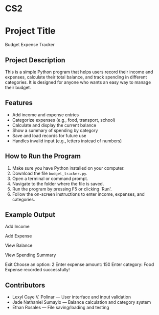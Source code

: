 # CS2
# Project Title
Budget Expense Tracker

## Project Description
This is a simple Python program that helps users record their income and expenses, calculate their total balance, and track spending in different categories. It is designed for anyone who wants an easy way to manage their budget.

## Features
- Add income and expense entries
- Categorize expenses (e.g., food, transport, school)
- Calculate and display the current balance
- Show a summary of spending by category
- Save and load records for future use
- Handles invalid input (e.g., letters instead of numbers)

## How to Run the Program
1. Make sure you have Python installed on your computer.
2. Download the file `budget_tracker.py`.
3. Open a terminal or command prompt.
4. Navigate to the folder where the file is saved.
5. Run the program by pressing F5 or clicking 'Run'.
6. Follow the on-screen instructions to enter income, expenses, and categories.

## Example Output
Add Income

Add Expense

View Balance

View Spending Summary

Exit
Choose an option: 2
Enter expense amount: 150
Enter category: Food
Expense recorded successfully!

## Contributors
- Lexyl Caye V. Polinar — User interface and input validation
- Jade Nathaniel Sumaylo — Balance calculation and category system
- Ethan Rosales — File saving/loading and testing
